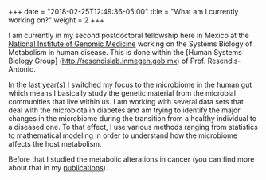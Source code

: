 +++
date = "2018-02-25T12:49:36-05:00"
title = "What am I currently working on?"
weight = 2
+++

I am currently in my second postdoctoral fellowship here in Mexico at the [National Institute
of Genomic Medicine](http://inmegen.gob.mx) working on the Systems Biology of
Metabolism in human disease. This is done within the [Human Systems Biology Group]
(http://resendislab.inmegen.gob.mx) of Prof. Resendis-Antonio.

In the last year(s) I switched my focus to the microbiome in the human gut which means
I basically study the genetic material from the microbial communities that live within us.
I am working with several data sets that deal with the microbiota in diabetes and am trying
to identify the major changes in the microbiome during the transition from a healthy individual
to a diseased one. To that effect, I use various methods ranging from statistics to mathematical
modeling in order to understand how the microbiome affects the host
metabolism.

Before that I studied the metabolic alterations in cancer (you can find more about that
in my [publications](/pubs)).

